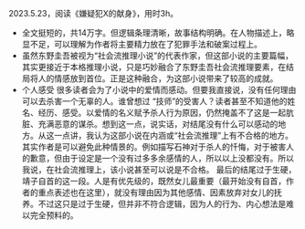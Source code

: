 2023.5.23，阅读《嫌疑犯X的献身》，用时3h。

- 全文挺短的，共14万字。但逻辑条理清晰，故事结构明确。在人物描述上，略显不足，可以理解为作者将主要精力放在了犯罪手法和破案过程上。
- 虽然东野圭吾被视为“社会流推理小说”的代表作家，但这部小说的主要篇幅，其实更接近于本格推理小说，只是巧妙融合了东野圭吾社会流推理要素，在结局将人的情感放到首位。正是这种融合，为这部小说带来了较高的成就。
- 个人感受 很多读者会为了小说中的爱情而感动。但要我直接说，没有任何理由可以去杀害一个无辜的人。谁曾想过 “技师”的受害人？读者甚至不知道他的姓名、经历、感受。以爱情的名义赋予杀人行为原因，仍然掩盖不了这是一起肮脏、充满恶意的谋杀。想到这一点，说实话，对结尾没有什么可以感动的地方。从这一点讲，我认为这部小说在内涵或“社会流推理”上有不合格的地方。 其实作者是可以避免此种情景的。例如描写石神对于杀人的忏悔，对于被害人的歉意，但由于设定是一个没有过多多余感情的人，所以以上没都没有。所以我说，在社会流推理上，该小说甚至可以说是不合格。 最后的结尾过于生硬，靖子自首的这一段。人是有优先级的，既然女儿最重要（最开始没有自首，作者的重点表述也在这里），就没有理由因为其他感情、因素放弃对女儿的抚养。不过这只是过于生硬，但并非不符合逻辑，因为人的行为、内心想法是难以完全预料的。